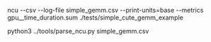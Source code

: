 ncu --csv --log-file simple_gemm.csv --print-units=base  --metrics gpu__time_duration.sum  ./tests/simple_cute_gemm_example

python3 ../tools/parse_ncu.py simple_gemm.csv
